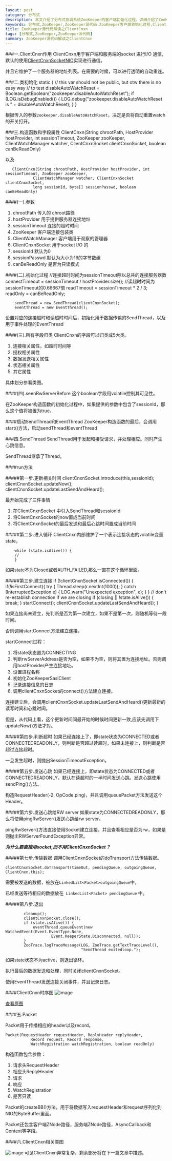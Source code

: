 ```yaml
---
layout: post
category: 分布式
description: 本文介绍了分布式协调系统ZooKeeper的客户端初始化过程。详细介绍了ZooKeeper的客户端是如何工作的,EventThread和SendThread是如何初始化的。
keywords: 分布式,ZooKeeper,ZooKeeper源代码,ZooKeeper客户端初始化过程,ClientCnxn,EventThread,SendThread
title: ZooKeeper源代码解读之ClientCnxn
tags: [分布式,ZooKeeper,ZooKeeper源代码]
summary: ZooKeeper源代码解读之ClientCnxn
---
```


###一.ClientCnxn作用
ClientCnxn用于客户端和服务端的socket 进行I/O 通信,默认的使用[ClientCnxnSocketNIO](http://www.hiyangqi.com/%E5%88%86%E5%B8%83%E5%BC%8F/read-zookeeper-source-code-nio-socket.html)实现进行通信。

并且它维护了一个服务器的地址列表。在需要的时候，可以进行透明的自动重连。

###二.类初始化
	static {
	        // this var should not be public, but otw there is no easy way
	        // to test
	        disableAutoWatchReset =
	            Boolean.getBoolean("zookeeper.disableAutoWatchReset");
	        if (LOG.isDebugEnabled()) {
	            LOG.debug("zookeeper.disableAutoWatchReset is "
	                    + disableAutoWatchReset);
	        }
	    }
	    
根据传入的参数`zookeeper.disableAutoWatchReset`，决定是否将自动重置watch的开关打开。

###三.构造函数和字段属性
	ClientCnxn(String chrootPath, HostProvider hostProvider, int sessionTimeout, ZooKeeper zooKeeper,
	            ClientWatchManager watcher, ClientCnxnSocket clientCnxnSocket, boolean canBeReadOnly)
	            
以及
   
   
	   ClientCnxn(String chrootPath, HostProvider hostProvider, int sessionTimeout, ZooKeeper zooKeeper,
	            ClientWatchManager watcher, ClientCnxnSocket clientCnxnSocket,
	            long sessionId, byte[] sessionPasswd, boolean canBeReadOnly)
	            
	            
####(一).参数	            
1.	chrootPath 传入的 chroot路径
2.	hostProvider 用于提供服务器连接地址
3.	sessionTimeout 连接的超时时间
4.	ZooKeeper 客户端连接包装类
5.	ClientWatchManager 客户端用于观察的管理器
6.	ClientCnxnSocket 用于socket I/O 的
7.	sessionId 默认为0
8.	sessionPasswd 默认为大小为16的字节数组
9.	canBeReadOnly 是否为只读模式

####(二).初始化过程
        //连接超时时间为sessionTimeout除以总共的连接服务器数
 		connectTimeout = sessionTimeout / hostProvider.size();
 		//读超时时间为 sessionTimeout的0.66667倍
        readTimeout = sessionTimeout * 2 / 3;
        readOnly = canBeReadOnly;

        sendThread = new SendThread(clientCnxnSocket);
        eventThread = new EventThread();

设置对应的连接超时和读超时时间后，初始化用于数据传输的SendThread，以及用于事件处理的EventThread

####(三).所有字段归类
ClientCnxn的字段可以归类成5大类。

1.	连接相关属性，如超时时间等
2.	授权相关属性
3.	数据发送相关属性
4.	状态相关属性
5.	其它属性

具体划分参看类图。


####(四).seenRwServerBefore
这个boolean字段用volatile控制其可见性。

在ZooKeeper构造函数的初始化过程中，如果提供的参数中包含了sessionId，那么这个值将被置为true。

####启动SendThread和EventThread
ZooKeeper构造函数的最后，会调用start()方法，启动sendThread和eventThread

###四.SendThread
SendThread用于发起和接受请求，并处理相应。同时产生心跳信息。

SendThread继承了Thread。

####run方法

#####第一步.更新相关时间
			clientCnxnSocket.introduce(this,sessionId);
            clientCnxnSocket.updateNow();
            clientCnxnSocket.updateLastSendAndHeard();
            
最开始完成了三件事情

1.	在ClientCnxnSocket 中引入SendThread和sessionId
2.	将ClientCnxnSocket的now置成当前时间
3.	将ClientCnxnSocket的最后发送和最后心跳时间置成当前时间


#####第二步.进入循环
ClientCnxn内部维护了一个表示连接状态的volatile变量state，

		while (state.isAlive()) {
		//
		}
如果state不为Closed或者AUTH_FAILED,那么一直在这个循环里面。

#####第三步.建立连接
	if (!clientCnxnSocket.isConnected()) {
         if(!isFirstConnect){
             try {
                 Thread.sleep(r.nextInt(1000));
             } catch (InterruptedException e) {
                 LOG.warn("Unexpected exception", e);
             }
         }
         // don't re-establish connection if we are closing
         if (closing || !state.isAlive()) {
             break;
         }
         startConnect();
         clientCnxnSocket.updateLastSendAndHeard();
	  }
	  
如果连接尚未建立，先判断是否为第一次建立，如果不是第一次，则随机等待一段时间。

否则调用startConnect方法建立连接。

startConnect过程：

1.	将state状态置为CONNECTING
2.	判断rwServerAddress是否为空，如果不为空，则将其置为连接地址。否则调用hostProvider产生连接地址。
3.	设置进程名称
4.	初始化ZooKeeperSaslClient
5.	记录连接信息的日志
6.	调用clientCnxnSocket的connect()方法建立连接。

连接建立后，会调用clientCnxnSocket.updateLastSendAndHeard()更新最新的读写时间和心跳时间。

但是，从代码上看，这个更新时间同最开始的时候时间更新一致,应该先调用下updateNow()方法才对。

#####第四步.判断超时
如果已经连接上了，即state状态为CONNECTED或者CONNECTEDREADONLY，则判断是否超过读超时，如果未连接上，则判断是否超过连接超时。

一旦发生超时，则抛出SessionTimeoutException。

#####第五步.发送心跳
如果已经连接上，即state状态为CONNECTED或者CONNECTEDREADONLY，默认在读超时的一半时间发送心跳。发送心跳使用sendPing()方法。

构造RequestHeader(-2, OpCode.ping)，并且调用queuePacket方法发送这个Header。

#####第六步.发送心跳给RW server
如果state为CONNECTEDREADONLY，那么将使用pingRwServer()发送心跳给rw server。

pingRwServer()方法直接使用Socket建立连接，并且查看相应是否为rw，如果是则抛出RWServerFoundException异常。

***为什么要直接用socket,而不用ClientCnxnSocket？***

#####第七步.传输数据
调用ClientCnxnSocket的doTransport方法传输数据。

	clientCnxnSocket.doTransport(timeOut, pendingQueue, outgoingQueue, ClientCnxn.this); 

需要被发送的数据，被放在`LinkedList<Packet>outgoingQueue`中，

已经发送等待相应的数据放在` LinkedList<Packet> pendingQueue` 中。

#####第八步.退出

 			cleanup();
            clientCnxnSocket.close();
            if (state.isAlive()) {
                eventThread.queueEvent(new WatchedEvent(Event.EventType.None,
                        Event.KeeperState.Disconnected, null));
            }
            ZooTrace.logTraceMessage(LOG, ZooTrace.getTextTraceLevel(),
                                     "SendThread exitedloop.");
                                     
如果state状态不为active，则退出循环。

执行最后的数据发送和处理，同时关闭clientCnxnSocket。

使用EventThread发送连接关闭事件，并且记录日志。

####ClientCnxn时序图
![image](https://raw2.github.com/llohellohe/llohellohe.github.com/master/readers/ZooKeeper/ClientCnxnSocketNIO.png)

[查看原图](https://raw2.github.com/llohellohe/llohellohe.github.com/master/readers/ZooKeeper/ClientCnxnSocketNIO.png)

####五.Packet

Packet用于传播相应的header以及record。

	Packet(RequestHeader requestHeader, ReplyHeader replyHeader,
               Record request, Record response,
               WatchRegistration watchRegistration, boolean readOnly)
               
构造函数包含参数：

1.	请求头RequestHeader
2.	相应头ReplyHeader
3.	请求
4.	响应
5.	WatchRegistration
6.	是否只读

Packet的createBB()方法，用于将数据写入requestHeader和request序列化到NIO的ByteBuffer里面。

Packet还包含客户端ZNode路径，服务端ZNode路径，AsyncCallback和Context等字段。

####六.ClientCnxn相关类图

![image](https://raw2.github.com/llohellohe/zookeeper/master/docs/class-diagram/ClientCnxn.png)
可见ClientCnxn异常复杂，剩余部分将在下一篇文章中描述。
